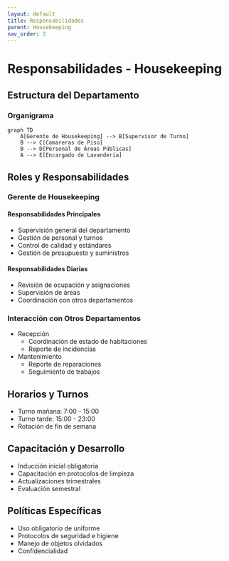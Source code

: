 ```yaml
---
layout: default
title: Responsabilidades
parent: Housekeeping
nav_order: 3
---
```


# Responsabilidades - Housekeeping

## Estructura del Departamento

### Organigrama
```mermaid
graph TD
    A[Gerente de Housekeeping] --> B[Supervisor de Turno]
    B --> C[Camareras de Piso]
    B --> D[Personal de Áreas Públicas]
    A --> E[Encargado de Lavandería]
```

## Roles y Responsabilidades

### Gerente de Housekeeping

#### Responsabilidades Principales
- Supervisión general del departamento
- Gestión de personal y turnos
- Control de calidad y estándares
- Gestión de presupuesto y suministros

#### Responsabilidades Diarias
- Revisión de ocupación y asignaciones
- Supervisión de áreas
- Coordinación con otros departamentos

### Interacción con Otros Departamentos
- Recepción
  - Coordinación de estado de habitaciones
  - Reporte de incidencias
- Mantenimiento
  - Reporte de reparaciones
  - Seguimiento de trabajos

## Horarios y Turnos
- Turno mañana: 7:00 - 15:00
- Turno tarde: 15:00 - 23:00
- Rotación de fin de semana

## Capacitación y Desarrollo
- Inducción inicial obligatoria
- Capacitación en protocolos de limpieza
- Actualizaciones trimestrales
- Evaluación semestral

## Políticas Específicas
- Uso obligatorio de uniforme
- Protocolos de seguridad e higiene
- Manejo de objetos olvidados
- Confidencialidad